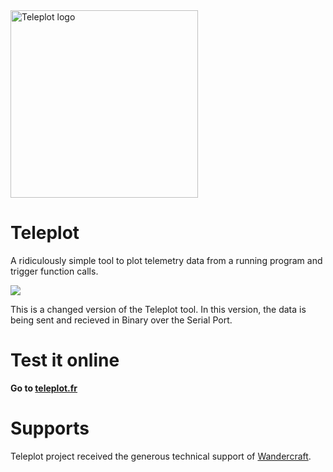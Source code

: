 <img src="images/logo-color.svg" width="300px" alt="Teleplot logo"/>

# Teleplot

A ridiculously simple tool to plot telemetry data from a running program and trigger function calls.

![](images/preview.jpg)

This is a changed version of the Teleplot tool. In this version, the data is being sent and recieved in Binary over the Serial Port.

# Test it online

**Go to [teleplot.fr](https://teleplot.fr)**

# Supports

Teleplot project received the generous technical support of [Wandercraft](https://www.wandercraft.eu/).


